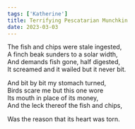 ```yaml
---  
tags: ['Katherine']  
title: Terrifying Pescatarian Munchkin  
date: 2023-03-03  
---
```


The fish and chips were stale ingested,  
A finch beak sunders to a solar width,  
And demands fish gone, half digested,  
It screamed and it wailed but it never bit.

And bit by bit my stomach turned,  
Birds scare me but this one wore  
Its mouth in place of its money,  
And the leck thereof the fish and chips,

Was the reason that its heart was torn.
